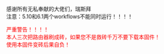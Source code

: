 感谢所有无私奉献的大佬们，瑞斯拜<br>
注意：5.10和6.1两个workflows不能同时运行！！！！<br>

<font color=red>严重警告！！！！<font><br>
本人三次把路由器刷成砖，如果您不是救砖千万不要下载本固件！<br>
使用本固件变砖后果自负！<br>
